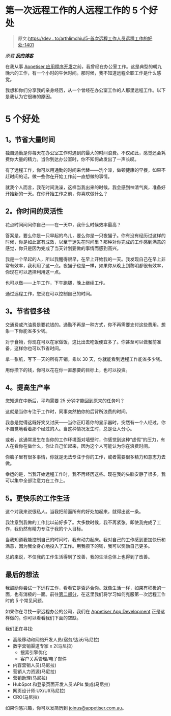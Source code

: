 # 第一次远程工作的人远程工作的 5 个好处

> 原文:[https://dev . to/arthlimchiu/5-首次远程工作人员远程工作的好处-1401](https://dev.to/arthlimchiu/5-benefits-of-working-remotely-from-a-first-time-remote-worker-1401)

*原载 [**我的博客**](https://www.arthlimchiu.com/2019/08/08/5-benefits-of-working-remotely.html)*

在我从事 [Appetiser 应用程序开发](https://appetiser.com.au/)之前，我曾经在办公室工作。这是典型的朝九晚六的工作，有一个小时的午休时间。那时候，我不知道远程全职工作是什么感觉。

我想和你们分享我的亲身经历，从一个曾经在办公室工作的人那里远程工作。以下是我认为它很棒的原因。

# [](#5-benefits)5 个好处

## [](#1-save-a-lot-of-time)1。节省大量时间

独自通勤是你每天在办公室工作时遇到的最大的时间浪费。不仅如此，感觉还会耗费你大量的精力。当你到达办公室时，你不知何故发出了一声长叹。

有了远程工作，你可以用通勤的时间来代替——洗个澡，做顿健康的早餐，如果不赶时间的话，做一些你在开始工作前一直想做的事情。

就我个人而言，我花时间洗澡，这样当我出来的时候，我会感到神清气爽，准备好开始新的一天。在你开始工作之前，你喜欢做什么？

## [](#2-flexibility-of-your-time)2。你时间的灵活性

花点时间问问你自己——在一天中，我什么时候效率最高？

答案是，要么你是一只早起的鸟儿，要么你是一只夜猫子。你有没有经历过这样的时候，你是如此富有成效，以至于迷失在时间里？那种对你完成的工作感到满意的感觉，你只是因为完成了当天计划要做的事情而感到高兴。

我是一个早起的人，所以我醒得很早，在早上开始我的一天。我发现自己在早上非常有效率，我利用了这一点。夜猫子也是一样，如果你从晚上到黎明都很有效率，你现在可以选择利用这一点。

也可以做——上午工作，下午跑腿，晚上继续工作。

通过远程工作，您现在可以控制自己的时间。

## [](#3-save-a-lot-of-money)3。节省很多钱

交通费或汽油费是要花钱的。通勤不再是一种方式，你不再需要支付这些费用。想象一下你能省多少钱。

对于食物，你现在可以在家做饭，这比出去吃饭便宜多了。你甚至可以做餐前准备，这样你也可以节省时间。

拿一张纸，写下一天的所有开销。乘以 30 天，你就能看到远程工作能省多少钱。

用你攒下的钱，你可以花在你一直想要的目标上，也可以投资。

## [](#4-increased-productivity)4。提高生产率

您知道在中断后，平均需要 25 分钟才能回到原来的任务吗？

这就是当你专注于工作时，同事突然拍你的后背所浪费的时间。

我总是觉得这既好笑又讨厌——当你正盯着你的显示器时，突然有一个人经过，你不自觉地看着那个经过的人。当这种情况发生时，总是让人分心。

或者，这通常发生在当你的工作环境面对墙壁时，你感觉到这种“虚假”的压力，有人在看你在做什么，你让自己忙起来，因为这个人可能认为你在浪费时间。

你脑子里有很多事情，你就是无法专注于你的工作，或者需要很多精力和意志力去做。

幸运的是，当我开始远程工作时，我不再经历这些。现在我的头脑安静了很多，我可以集中全部注意力在工作上。

## [](#5-happier-work-life)5。更快乐的工作生活

这个对我来说很私人。当我把前面所有的好处加起来，就得出这一条。

我注意到我做的工作比以前好多了。大多数时候，我不再紧张。即使我完成了工作，我仍然有精力专注于我的个人目标。

当我知道我能控制自己的时间时，我有动力起床。我对自己的工作感到更加快乐和满意，因为我全身心地投入了工作。用我攒下的钱，我可以奖励自己更多。

总的来说，不仅我的工作生活得到了改善，我的生活总体上也得到了改善。

## [](#final-thoughts)最后的想法

我鼓励你尝试一下远程工作，看看它是否适合你。就像生活一样，如果有积极的一面，也有消极的一面。前往[第二部分](https://dev.to/arthlimchiu/5-common-problems-when-working-remotely-for-the-first-time-k67)，在这里我们将学习如何克服第一次远程工作时的 5 个常见问题。

如果你在寻找一家远程办公的公司，我们在 [Appetiser App Development](https://appetiser.com.au/) 正是这样做的。你可以看看我们下面的空缺。

我们正在寻找:

*   高级移动和网络开发人员(宿务/达沃/马尼拉)
*   数字营销渠道专家 x 2(马尼拉)
    *   搜索引擎优化
    *   客户关系管理/电子邮件
*   内容营销人员(马尼拉)
*   营销人力资源(马尼拉)
*   营销助理(马尼拉)
*   HubSpot 和登录页面开发人员:APIs 集成(马尼拉)
*   网页设计师:UX/UI(马尼拉)
*   CRO(马尼拉)

如果你感兴趣，你可以发简历到 joinus@appetiser.com.au。